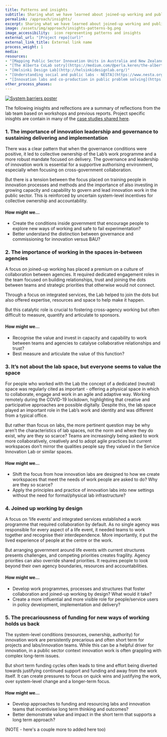 ```yaml
---
title: Patterns and insights
subtitle: Sharing what we have learned about joined-up working and public sector innovation
permalink: /approach/insights/
excerpt: Sharing what we have learned about joined-up working and public sector innovation
image: /assets/img/approach/insights-patterns-bg.png
image_accessibility:  icon representing patterns and insights
external_url: "[Project repo](url)"
external_link_title: External link name
process_weight: 1
media:
resources:
- "[Mapping Public Sector Innovation Units in Australia and New Zealand - ANZSOG](https://www.anzsog.edu.au/resource-library/research/mapping-psi-units-aus-nz)"
- "[The Alberta CoLab sotry](https://medium.com/@perla.keren/the-alberta-colab-the-uncut-edition-4ddb5bd8974e)"
- "[Helsinki Design Lab](http://helsinkidesignlab.org/)"
- "[Understanding social and public labs - NESTA](https://www.nesta.org.uk/blog/understanding-social-and-public-labs/)"
- "[Innovation labs and co-production in public problem solving](https://www.tandfonline.com/doi/full/10.1080/14719037.2019.1699946)"
other_process_phases:
---
```


[![System barriers poster](/staging-site/assets/img/insights/lab-barriers.png)](/staging-site/assets/img/insights/lab-barriers.png)

The following inisghts and relfections are a summary of reflections from the lab team based on workshops and previous reports. Project specific inisghts are contain in many of the  [case studies shared here](staging-site/projects/).

### 1. The importance of innovation leadership and governance to sustaining delivering and implementation

There was a clear pattern that when the governance conditions were positive, it led to collective ownership of the Lab’s work programme and a more robust mandate focused on delivery. The governance and leadership of innovation work is essential for a supportive authorising environment, especially when focusing on cross-government collaboration.

But there is a tension between the focus placed on training people in innovation processes and methods and the importance of also investing in growing capacity and capability to govern and lead innovation work in the public sector. This is reinforced by uncertain system-level incentives for collective ownership and accountability.

#### How might we…

- Create the conditions inside government that encourage people to explore new ways of working and safe to fail experimentation?
- Better understand the distinction between governance and commissioning for innovation versus BAU?

### 2. The importance of working in the spaces in-between agencies

A focus on joined-up working has placed a premium on a culture of collaboration between agencies. It required dedicated engagement roles in the team focused on building relationships, trust and joining the dots between teams and strategic priorities that otherwise would not connect.

Through a focus on integrated services, the Lab helped to join the dots but also offered expertise, resources and space to help make it happen.

But this catalytic role is crucial to fostering cross-agency working but often difficult to measure, quantify and articulate to sponsors.

#### How might we…

- Recognise the value and invest in capacity and capability to work between teams and agencies to catalyse collaborative relationships and trust?
- Best measure and articulate the value of this function?

### 3. It’s not about the lab space, but everyone seems to value the space
For people who worked with the Lab the concept of a dedicated (neutral) space was regularly cited as important - offering a physical space in which to collaborate, engage and work in an agile and adaptive way. Working remotely during the COVID-19 lockdown, highlighting that creative and participative approaches are possible digitally.  Despite this, the lab space played an important role in the Lab’s work and identity and was different from a typical office.

But rather than focus on labs, the more pertinent question may be why aren’t the characteristics of lab spaces, not the norm and where they do exist, why are they so scarce? Teams are increasingly being asked to work more collaboratively, creatively and to adopt agile practices but current workspaces don’t mirror the qualities people say they valued in the Service Innovation Lab or similar spaces.

#### How might we...

- Shift the focus from how innovation labs are designed to how we create workspaces that meet the needs of work people are asked to do? Why are they so scarce?
- Apply the principles and practice of innovation labs into new settings without the need for formal/physical lab infrastructure?

### 4. Joined up working by design

A focus on ‘life events’ and integrated services established a work programme that required collaboration by default. As no single agency was responsible for every aspect of a life event, it needed teams to work together and recognise their interdependence. More importantly, it put the lived experience of people at the centre or the work.

But arranging government around life events with current structures presents challenges, and competing priorities creates fragility. Agency priorities can also override shared priorities. It requires people to look beyond their own agency boundaries, resources and accountabilities.

#### How might we...

- Develop work programmes, processes and structures that foster collaboration and joined-up working by design? What would it take?
- Create a more influential and more visible role for people/service users in policy development, implementation and delivery?

### 5. The precariousness of funding for new ways of working holds us back

The system-level conditions (resources, ownership, authority) for innovation work are persistently precarious and often short term for projects and labs/innovation teams. While this can be a helpful driver for innovation, in a public sector context innovation work is often grappling with complex long-term issues.

But short term funding cycles often leads to time and effort being diverted towards justifying continued support and funding and away from the work itself. It can create pressures to focus on quick wins and justifying the work, over system-level change and a longer-term focus.

#### How might we…

- Develop approaches to funding and resourcing labs and innovation teams that incentivise long term thinking and outcomes?
- Better demonstrate value and impact in the short term that supports a long term approach?

(NOTE - here's a couple more to added here too)
